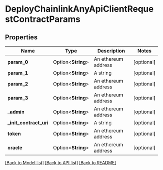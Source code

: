 # DeployChainlinkAnyApiClientRequestContractParams

## Properties

Name | Type | Description | Notes
------------ | ------------- | ------------- | -------------
**param_0** | Option<**String**> | An ethereum address | [optional]
**param_1** | Option<**String**> | A string | [optional]
**param_2** | Option<**String**> | An ethereum address | [optional]
**param_3** | Option<**String**> | An ethereum address | [optional]
**_admin** | Option<**String**> | An ethereum address | [optional]
**_init_contract_uri** | Option<**String**> | A string | [optional]
**token** | Option<**String**> | An ethereum address | [optional]
**oracle** | Option<**String**> | An ethereum address | [optional]

[[Back to Model list]](../README.md#documentation-for-models) [[Back to API list]](../README.md#documentation-for-api-endpoints) [[Back to README]](../README.md)


